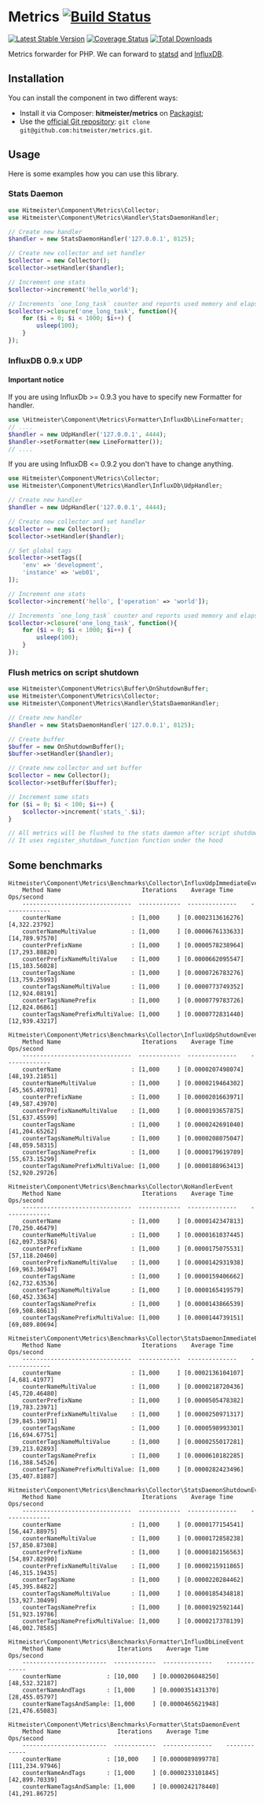 # Metrics  [![Build Status](https://travis-ci.org/hitmeister/metrics.svg?branch=master)](https://travis-ci.org/hitmeister/metrics)

[![Latest Stable Version](http://img.shields.io/github/release/hitmeister/metrics.svg)](https://packagist.org/packages/hitmeister/metrics)
[![Coverage Status](http://img.shields.io/coveralls/hitmeister/metrics.svg)](https://coveralls.io/r/hitmeister/metrics?branch=master)
[![Total Downloads](http://img.shields.io/packagist/dt/hitmeister/metrics.svg)](https://packagist.org/packages/hitmeister/metrics)

Metrics forwarder for PHP. We can forward to [statsd](https://github.com/etsy/statsd) and [InfluxDB](https://influxdb.com/).

## Installation

You can install the component in two different ways:

* Install it via Composer: **hitmeister/metrics** on [Packagist](https://packagist.org/packages/hitmeister/metrics);
* Use the [official Git repository](https://github.com/hitmeister/metrics): `git clone git@github.com:hitmeister/metrics.git`.

## Usage

Here is some examples how you can use this library.

### Stats Daemon

```php
use Hitmeister\Component\Metrics\Collector;
use Hitmeister\Component\Metrics\Handler\StatsDaemonHandler;

// Create new handler
$handler = new StatsDaemonHandler('127.0.0.1', 8125);

// Create new collector and set handler
$collector = new Collector();
$collector->setHandler($handler);

// Increment one stats
$collector->increment('hello_world');

// Increments `one_long_task` counter and reports used memory and elapsed time
$collector->closure('one_long_task', function(){
    for ($i = 0; $i < 1000; $i++) {
        usleep(100);
    }
});
```

### InfluxDB 0.9.x UDP

#### Important notice

If you are using InfluxDb >= 0.9.3 you have to specify new Formatter for handler.

```php
use \Hitmeister\Component\Metrics\Formatter\InfluxDb\LineFormatter;
// .... 
$handler = new UdpHandler('127.0.0.1', 4444);
$handler->setFormatter(new LineFormatter());
// ....
```

If you are using InfluxDB <= 0.9.2 you don't have to change anything.

```php
use Hitmeister\Component\Metrics\Collector;
use Hitmeister\Component\Metrics\Handler\InfluxDb\UdpHandler;

// Create new handler
$handler = new UdpHandler('127.0.0.1', 4444);

// Create new collector and set handler
$collector = new Collector();
$collector->setHandler($handler);

// Set global tags
$collector->setTags([
    'env' => 'development',
    'instance' => 'web01',
]);

// Increment one stats
$collector->increment('hello', ['operation' => 'world']);

// Increments `one_long_task` counter and reports used memory and elapsed time
$collector->closure('one_long_task', function(){
    for ($i = 0; $i < 1000; $i++) {
        usleep(100);
    }
});
```

### Flush metrics on script shutdown

```php
use Hitmeister\Component\Metrics\Buffer\OnShutdownBuffer;
use Hitmeister\Component\Metrics\Collector;
use Hitmeister\Component\Metrics\Handler\StatsDaemonHandler;

// Create new handler
$handler = new StatsDaemonHandler('127.0.0.1', 8125);

// Create buffer
$buffer = new OnShutdownBuffer();
$buffer->setHandler($handler);

// Create new collector and set buffer
$collector = new Collector();
$collector->setBuffer($buffer);

// Increment some stats
for ($i = 0; $i < 100; $i++) {
    $collector->increment('stats_'.$i);
}

// All metrics will be flushed to the stats daemon after script shutdown
// It uses register_shutdown_function function under the hood
```

## Some benchmarks

```
Hitmeister\Component\Metrics\Benchmarks\Collector\InfluxUdpImmediateEvent
    Method Name                       Iterations    Average Time      Ops/second
    -------------------------------  ------------  --------------    -------------
    counterName                    : [1,000     ] [0.0002313616276] [4,322.23792]
    counterNameMultiValue          : [1,000     ] [0.0000676133633] [14,789.97570]
    counterPrefixName              : [1,000     ] [0.0000578238964] [17,293.88820]
    counterPrefixNameMultiValue    : [1,000     ] [0.0000662095547] [15,103.56028]
    counterTagsName                : [1,000     ] [0.0000726783276] [13,759.25993]
    counterTagsNameMultiValue      : [1,000     ] [0.0000773749352] [12,924.08191]
    counterTagsNamePrefix          : [1,000     ] [0.0000779783726] [12,824.06861]
    counterTagsNamePrefixMultiValue: [1,000     ] [0.0000772831440] [12,939.43217]

Hitmeister\Component\Metrics\Benchmarks\Collector\InfluxUdpShutdownEvent
    Method Name                       Iterations    Average Time      Ops/second
    -------------------------------  ------------  --------------    -------------
    counterName                    : [1,000     ] [0.0000207498074] [48,193.21851]
    counterNameMultiValue          : [1,000     ] [0.0000219464302] [45,565.49701]
    counterPrefixName              : [1,000     ] [0.0000201663971] [49,587.43970]
    counterPrefixNameMultiValue    : [1,000     ] [0.0000193657875] [51,637.45599]
    counterTagsName                : [1,000     ] [0.0000242691040] [41,204.65262]
    counterTagsNameMultiValue      : [1,000     ] [0.0000208075047] [48,059.58315]
    counterTagsNamePrefix          : [1,000     ] [0.0000179619789] [55,673.15299]
    counterTagsNamePrefixMultiValue: [1,000     ] [0.0000188963413] [52,920.29726]

Hitmeister\Component\Metrics\Benchmarks\Collector\NoHandlerEvent
    Method Name                       Iterations    Average Time      Ops/second
    -------------------------------  ------------  --------------    -------------
    counterName                    : [1,000     ] [0.0000142347813] [70,250.46479]
    counterNameMultiValue          : [1,000     ] [0.0000161037445] [62,097.35876]
    counterPrefixName              : [1,000     ] [0.0000175075531] [57,118.20460]
    counterPrefixNameMultiValue    : [1,000     ] [0.0000142931938] [69,963.36947]
    counterTagsName                : [1,000     ] [0.0000159406662] [62,732.63536]
    counterTagsNameMultiValue      : [1,000     ] [0.0000165419579] [60,452.33634]
    counterTagsNamePrefix          : [1,000     ] [0.0000143866539] [69,508.86613]
    counterTagsNamePrefixMultiValue: [1,000     ] [0.0000144739151] [69,089.80694]

Hitmeister\Component\Metrics\Benchmarks\Collector\StatsDaemonImmediateEvent
    Method Name                       Iterations    Average Time      Ops/second
    -------------------------------  ------------  --------------    -------------
    counterName                    : [1,000     ] [0.0002136104107] [4,681.41977]
    counterNameMultiValue          : [1,000     ] [0.0000218720436] [45,720.46480]
    counterPrefixName              : [1,000     ] [0.0000505478382] [19,783.23971]
    counterPrefixNameMultiValue    : [1,000     ] [0.0000250971317] [39,845.19071]
    counterTagsName                : [1,000     ] [0.0000598993301] [16,694.67751]
    counterTagsNameMultiValue      : [1,000     ] [0.0000255017281] [39,213.02893]
    counterTagsNamePrefix          : [1,000     ] [0.0000610182285] [16,388.54526]
    counterTagsNamePrefixMultiValue: [1,000     ] [0.0000282423496] [35,407.81887]

Hitmeister\Component\Metrics\Benchmarks\Collector\StatsDaemonShutdownEvent
    Method Name                       Iterations    Average Time      Ops/second
    -------------------------------  ------------  --------------    -------------
    counterName                    : [1,000     ] [0.0000177154541] [56,447.88975]
    counterNameMultiValue          : [1,000     ] [0.0000172858238] [57,850.87308]
    counterPrefixName              : [1,000     ] [0.0000182156563] [54,897.82990]
    counterPrefixNameMultiValue    : [1,000     ] [0.0000215911865] [46,315.19435]
    counterTagsName                : [1,000     ] [0.0000220284462] [45,395.84822]
    counterTagsNameMultiValue      : [1,000     ] [0.0000185434818] [53,927.30499]
    counterTagsNamePrefix          : [1,000     ] [0.0000192592144] [51,923.19786]
    counterTagsNamePrefixMultiValue: [1,000     ] [0.0000217378139] [46,002.78585]

Hitmeister\Component\Metrics\Benchmarks\Formatter\InfluxDbLineEvent
    Method Name                Iterations    Average Time      Ops/second
    ------------------------  ------------  --------------    -------------
    counterName             : [10,000    ] [0.0000206048250] [48,532.32187]
    counterNameAndTags      : [1,000     ] [0.0000351431370] [28,455.05797]
    counterNameTagsAndSample: [1,000     ] [0.0000465621948] [21,476.65083]

Hitmeister\Component\Metrics\Benchmarks\Formatter\StatsDaemonEvent
    Method Name                Iterations    Average Time      Ops/second
    ------------------------  ------------  --------------    -------------
    counterName             : [10,000    ] [0.0000089899778] [111,234.97946]
    counterNameAndTags      : [1,000     ] [0.0000233101845] [42,899.70339]
    counterNameTagsAndSample: [1,000     ] [0.0000242178440] [41,291.86725]
```
